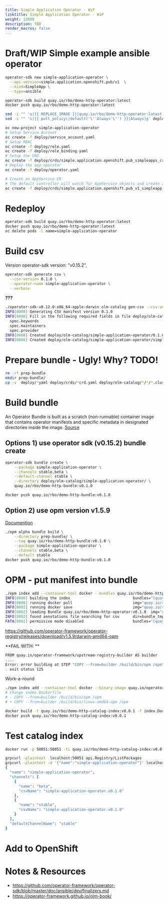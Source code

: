 ```yaml
---
title: Simple Application Operator - WiP
linktitle: Simple Application Operator - WiP
weight: 12600
description: TBD
render_macros: false
---
```


# Draft/WIP Simple example ansible operator

```bash
operator-sdk new simple-application-operator \
  --api-version=simple.application.openshift.pub/v1  \
  --kind=SimpleApp \
  --type=ansible

operator-sdk build quay.io/rbo/demo-http-operator:latest
docker push quay.io/rbo/demo-http-operator:latest

sed -i "" 's|{{ REPLACE_IMAGE }}|quay.io/rbo/demo-http-operator:latest|g' deploy/operator.yaml
sed -i "" 's|{{ pull_policy\|default('\''Always'\'') }}|Always|g' deploy/operator.yaml

oc new-project simple-application-operator
# Setup Service Account
oc create -f deploy/service_account.yaml
# Setup RBAC
oc create -f deploy/role.yaml
oc create -f deploy/role_binding.yaml
# Setup the CRD
oc create -f deploy/crds/simple.application.openshift.pub_simpleapps_crd.yaml
# Deploy the app-operator
oc create -f deploy/operator.yaml

# Create an AppService CR
# The default controller will watch for AppService objects and create a pod for each CR
oc create -f deploy/crds/simple.application.openshift.pub_v1_simpleapp_cr.yaml
```

# Redeploy

```bash
operator-sdk build quay.io/rbo/demo-http-operator:latest
docker push quay.io/rbo/demo-http-operator:latest
oc delete pods -l name=simple-application-operator
```

# Build csv
Version operator-sdk version: "v0.15.2",

```bash
operator-sdk generate csv \
  --csv-version 0.1.0 \
  --operator-name simple-application-operator \
  --verbose
```

**???**

```bash
./operator-sdk-v0.12.0-x86_64-apple-darwin olm-catalog gen-csv --csv-version 0.1.0
INFO[0000] Generating CSV manifest version 0.1.0
INFO[0000] Fill in the following required fields in file deploy/olm-catalog/simple-application-operator/0.1.0/simple-application-operator.v0.1.0.clusterserviceversion.yaml:
  spec.keywords
  spec.maintainers
  spec.provider
INFO[0000] Created deploy/olm-catalog/simple-application-operator/0.1.0/simple-application-operator.v0.1.0.clusterserviceversion.yaml
INFO[0000] Created deploy/olm-catalog/simple-application-operator/simple-application-operator.package.yaml
```

# Prepare bundle - Ugly! Why? TODO!

```bash
rm -rf prep-bundle
mkdir prep-bundle/
cp -v  deploy/*yaml deploy/crds/*crd.yaml deploy/olm-catalog/*/*/*.clusterserviceversion.yaml prep-bundle/
```

# Build bundle

An Operator Bundle is built as a scratch (non-runnable) container image that contains operator manifests and specific metadata in designated directories inside the image.
[Source](https://github.com/operator-framework/operator-registry/blob/master/docs/design/operator-bundle.md#operator-bundle-overview)

## Options 1) use operator sdk (v0.15.2) bundle create

```bash
operator-sdk bundle create \
    --package simple-application-operator \
    --channels stable,beta \
    --default-channel stable \
    --directory deploy/olm-catalog/simple-application-operator/ \
    quay.io/rbo/demo-http-bundle:v0.1.0

docker push quay.io/rbo/demo-http-bundle:v0.1.0
```

## Option 2) use opm version v1.5.9

[Documention](https://github.com/operator-framework/operator-registry/blob/master/docs/design/operator-bundle.md#build-bundle-image)

```bash
./opm alpha bundle build \
    --directory prep-bundle/ \
    --tag quay.io/rbo/demo-http-bundle:v0.1.0 \
    --package simple-application-operator \
    --channels stable,beta \
    --default stable
docker push quay.io/rbo/demo-http-bundle:v0.1.0
```

# OPM - put manifest into bundle

```bash
./opm index add --container-tool docker --bundles quay.io/rbo/demo-http-bundle:v0.1.0 --tag  quay.io/rbo/demo-http-catalog-index:v0.0.1
INFO[0000] building the index                            bundles="[quay.io/rbo/demo-http-operator:v0.1.0]"
INFO[0000] running docker pull                           img="quay.io/rbo/demo-http-operator:v0.1.0"
INFO[0002] running docker save                           img="quay.io/rbo/demo-http-operator:v0.1.0"
INFO[0002] loading Bundle quay.io/rbo/demo-http-operator:v0.1.0  img="quay.io/rbo/demo-http-operator:v0.1.0"
INFO[0002] found annotations file searching for csv      dir=bundle_tmp261748450 file=bundle_tmp261748450/metadata load=annotations
FATA[0002] permissive mode disabled                      bundles="[quay.io/rbo/demo-http-operator:v0.1.0]" error="error loading bundle from image: no csv found in bundle"
```

https://github.com/operator-framework/operator-registry/releases/download/v1.5.9/darwin-amd64-opm

**FAIL WITH:  **

```bash
FROM quay.io/operator-framework/upstream-registry-builder AS builder
....
Error: error building at STEP "COPY --from=builder /build/bin/opm /opm": no files found matching "/var/lib/containers/storage/overlay/f33d0f91af5f71963c55a31f7b941fb4da13585df10bcdd7b49b182cbfd50ba9/merged/build/bin/opm": no such file or directory
. exit status 125
```

Work-a-round

```bash
./opm index add --container-tool docker --binary-image quay.io/operator-framework/upstream-registry-builder --bundles quay.io/rbo/demo-http-bundle:v0.1.0 --tag  quay.io/rbo/demo-http-catalog-index:v0.0.1 --generate
# Change index.Dockerfile
# - COPY --from=builder /build/bin/opm /opm
# + COPY --from=builder /build/bin/linux-amd64-opm /opm

docker build -t quay.io/rbo/demo-http-catalog-index:v0.0.1 -f index.Dockerfile .
docker push quay.io/rbo/demo-http-catalog-index:v0.0.1
```

# Test catalog index

```bash
docker run -p 50051:50051 -ti quay.io/rbo/demo-http-catalog-index:v0.0.1

grpcurl -plaintext  localhost:50051 api.Registry/ListPackages
grpcurl -plaintext -d '{"name":"simple-application-operator"}' localhost:50051 api.Registry/GetPackage
{
  "name": "simple-application-operator",
  "channels": [
    {
      "name": "beta",
      "csvName": "simple-application-operator.v0.1.0"
    },
    {
      "name": "stable",
      "csvName": "simple-application-operator.v0.1.0"
    }
  ],
  "defaultChannelName": "stable"
}
```

# Add to OpenShift

# Notes & Resources

* https://github.com/operator-framework/operator-sdk/blob/master/doc/ansible/dev/finalizers.md
* https://operator-framework.github.io/olm-book/
